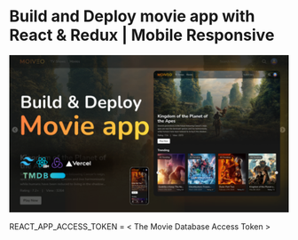 # Build and Deploy movie app with React & Redux | Mobile Responsive

![Alt text](thumnail.png?raw=true "Title")

REACT_APP_ACCESS_TOKEN = < The Movie Database Access Token >


